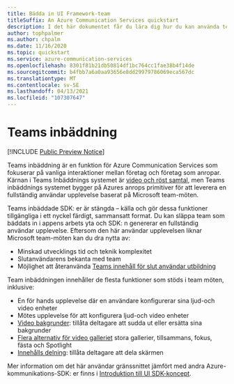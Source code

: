 ```yaml
---
title: Bädda in UI Framework-team
titleSuffix: An Azure Communication Services quickstart
description: I det här dokumentet får du lära dig hur du kan använda team Inbäddnings funktionen i Azure Communication Services UI Framework för att bygga nyckel färdiga samtals upplevelser.
author: tophpalmer
ms.author: chpalm
ms.date: 11/16/2020
ms.topic: quickstart
ms.service: azure-communication-services
ms.openlocfilehash: 8301f81b21db50814df1bc764cc1fae38b4f14de
ms.sourcegitcommit: b4fbb7a6a0aa93656e8dd29979786069eca567dc
ms.translationtype: MT
ms.contentlocale: sv-SE
ms.lasthandoff: 04/13/2021
ms.locfileid: "107307647"
---
```

# <a name="teams-embed"></a>Teams inbäddning

[!INCLUDE [Public Preview Notice](../../includes/private-preview-include.md)]


Teams inbäddning är en funktion för Azure Communication Services som fokuserar på vanliga interaktioner mellan företag och företag som anropar. Kärnan i Teams Inbäddnings systemet är [video och röst samtal](../voice-video-calling/calling-sdk-features.md), men Teams inbäddnings systemet bygger på Azures anrops primitiver för att leverera en fullständig användar upplevelse baserat på Microsoft team-möten.

Teams inbäddade SDK: er är stängda – källa och gör dessa funktioner tillgängliga i ett nyckel färdigt, sammansatt format. Du kan släppa team som bäddats in i appens arbets yta och SDK: n genererar en fullständig användar upplevelse. Eftersom den här användar upplevelsen liknar Microsoft team-möten kan du dra nytta av:

- Minskad utvecklings tid och teknik komplexitet
- Slutanvändarens bekanta med team
- Möjlighet att återanvända [Teams innehåll för slut användar utbildning](https://support.microsoft.com/office/meetings-in-teams-e0b0ae21-53ee-4462-a50d-ca9b9e217b67)

Team inbäddningen innehåller de flesta funktioner som stöds i team möten, inklusive:

- En för hands upplevelse där en användare konfigurerar sina ljud-och video enheter
- Mötes upplevelse för att konfigurera ljud-och video enheter
- [Video bakgrunder](https://support.microsoft.com/office/change-your-background-for-a-teams-meeting-f77a2381-443a-499d-825e-509a140f4780): tillåta deltagare att sudda ut eller ersätta sina bakgrunder
- [Flera alternativ för video galleriet](https://support.microsoft.com/office/using-video-in-microsoft-teams-3647fc29-7b92-4c26-8c2d-8a596904cdae) stora gallerier, tillsammans, fokus, fästa och Spotlight
- [Innehålls delning](https://support.microsoft.com/en-us/office/share-content-in-a-meeting-in-teams-fcc2bf59-aecd-4481-8f99-ce55dd836ce8): tillåta deltagare att dela skärmen

Mer information om det här användar gränssnittet jämfört med andra Azure-kommunikations-SDK: er finns i [Introduktion till UI SDK-koncept](ui-sdk-overview.md). 
